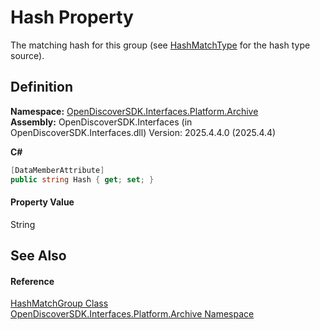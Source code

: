 # Hash Property


The matching hash for this group (see <a href="c01a9e6f-0447-356b-ffe5-6013f9d53d1b">HashMatchType</a> for the hash type source).



## Definition
**Namespace:** <a href="dcc346b4-4dbe-f061-4b93-52d6a0a6fe6f">OpenDiscoverSDK.Interfaces.Platform.Archive</a>  
**Assembly:** OpenDiscoverSDK.Interfaces (in OpenDiscoverSDK.Interfaces.dll) Version: 2025.4.4.0 (2025.4.4)

**C#**
``` C#
[DataMemberAttribute]
public string Hash { get; set; }
```



#### Property Value
String

## See Also


#### Reference
<a href="d2105e54-0afc-88b3-c1e3-d2d502ce1e51">HashMatchGroup Class</a>  
<a href="dcc346b4-4dbe-f061-4b93-52d6a0a6fe6f">OpenDiscoverSDK.Interfaces.Platform.Archive Namespace</a>  
